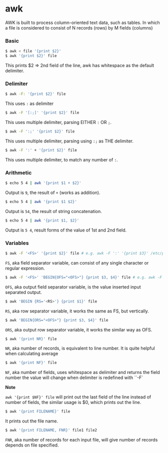 # awk

AWK is built to process column-oriented text data, such as tables. In which a file is considered to consist of N records (rows) by M fields (columns)

### Basic

```bash
$ awk < file '{print $2}'
$ awk '{print $2}' file
```

This prints $2 => 2nd field of the line, awk has whitespace as the default delimiter.

### Delimiter

```bash
$ awk -F: '{print $2}' file
```

This uses `:` as delimiter

```bash
$ awk -F '[:;]' '{print $2}' file
```

This uses multiple delimiter, parsing EITHER `:` OR `;`.

```bash
$ awk -F ':;' '{print $2}' file
```

This uses multiple delimiter, parsing using `:;` as THE delimiter.

```bash
$ awk -F ':' + '{print $2}' file
```

This uses multiple delimiter, to match any number of `:`.

### Arithmetic

```bash
$ echo 5 4 | awk '{print $1 + $2}'
```

Output is `9`, the result of `+` (works as addition).

```bash
$ echo 5 4 | awk '{print $1 $2}'
```

Output is `54`, the result of string concatenation.

```bash
$ echo 5 4 | awk '{print $1, $2}'
```

Output is `5 4`, result forms of the value of 1st and 2nd field.

### Variables

```bash
$ awk -F '<FS>' '{print $2}' file # e.g. awk -F ':' '{print $3}' /etc/passwd
```

`FS`, aka field separator variable, can consist of any single character or regular expression.

```bash
$ awk -F '<FS>' 'BEGIN{OFS="<OFS>"} {print $3, $4}' file # e.g. awk -F ':' 'BEGIN{OFS="|||"} {print $3, $4}' /etc/passwd
```

`OFS`, aka output field separator variable, is the value inserted input separated output.

```bash
$ awk 'BEGIN {RS='<RS>'} {print $1}' file
```

`RS`, aka row separator variable, it works the same as FS, but vertically.

```bash
$ awk 'BEGIN{ORS="<OFS>"} {print $3, $4}' file
```

`ORS`, aka output row separator variable, it works the similar way as OFS.

```bash
$ awk '{print NR}' file
```

`NR`, aka number of records, is equivalent to line number. It is quite helpful when calculating average

```bash
$ awk '{print NF}' file
```

`NF`, aka number of fields, uses whitespace as delimiter and returns the field number the value will change when delimiter is redefined with ``-F`

**Note**

`awk '{print $NF}' file` will print out the last field of the line instead of number of fields, the similar usage is $0, which prints out the line.

```bash
$ awk '{print FILENAME}' file
```

It prints out the file name.

```bash
$ awk '{print FILENAME, FNR}' file1 file2
```

`FNR`, aka number of records for each input file, will give number of records depends on file specified.

